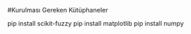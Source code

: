 #Kurulması Gereken Kütüphaneler 

pip install scikit-fuzzy
pip install matplotlib
pip install numpy
